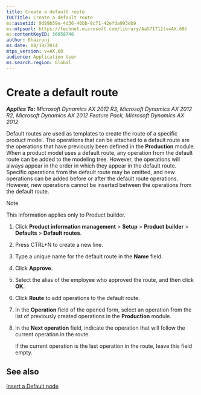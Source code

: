 ```yaml
---
title: Create a default route
TOCTitle: Create a default route
ms:assetid: 9d89b59e-4d36-40bb-8c71-42efda993eb9
ms:mtpsurl: https://technet.microsoft.com/library/Aa571712(v=AX.60)
ms:contentKeyID: 36058748
author: Khairunj
ms.date: 04/18/2014
mtps_version: v=AX.60
audience: Application User
ms.search.region: Global
---
```


# Create a default route 


_**Applies To:** Microsoft Dynamics AX 2012 R3, Microsoft Dynamics AX 2012 R2, Microsoft Dynamics AX 2012 Feature Pack, Microsoft Dynamics AX 2012_

Default routes are used as templates to create the route of a specific product model. The operations that can be attached to a default route are the operations that have previously been defined in the **Production** module. When a product model uses a default route, any operation from the default route can be added to the modeling tree. However, the operations will always appear in the order in which they appear in the default route. Specific operations from the default route may be omitted, and new operations can be added before or after the default route operations. However, new operations cannot be inserted between the operations from the default route.


> [!NOTE]
> <P>This information applies only to Product builder.</P>



1.  Click **Product information management** \> **Setup** \> **Product builder** \> **Defaults** \> **Default routes**.

2.  Press CTRL+N to create a new line.

3.  Type a unique name for the default route in the **Name** field.

4.  Click **Approve**.

5.  Select the alias of the employee who approved the route, and then click **OK**.

6.  Click **Route** to add operations to the default route.

7.  In the **Operation** field of the opened form, select an operation from the list of previously created operations in the **Production** module.

8.  In the **Next operation** field, indicate the operation that will follow the current operation in the route.
    
    If the current operation is the last operation in the route, leave this field empty.

## See also

[Insert a Default node](insert-a-default-node.md)

  


